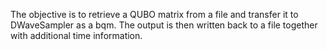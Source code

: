 The objective is to retrieve a QUBO matrix from a file and transfer it to DWaveSampler as a bqm. 
The output is then written back to a file together with additional time information.
